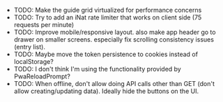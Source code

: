 - TODO: Make the guide grid virtualized for performance concerns
- TODO: Try to add an iNat rate limiter that works on client side (75 requests per minute)
- TODO: Improve mobile/responsive layout. also make app header go to drawer on smaller screens. especially fix scrolling consistency issues (entry list).
- TODO: Maybe move the token persistence to cookies instead of localStorage?
- TODO: I don't think I'm using the functionality provided by PwaReloadPrompt?
- TODO: When offline, don't allow doing API calls other than GET (don't allow creating/updating data). Ideally hide the buttons on the UI.